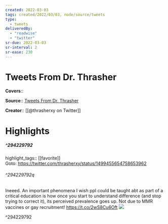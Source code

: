 ```yaml
---
created: 2022-03-03
tags: created/2022/03/03, node/source/tweets
type: 
  - tweets
deliveredBy: 
  - "readwise"
  - "twitter"
sr-due: 2022-03-03
sr-interval: 2
sr-ease: 230
---
```

# Tweets From Dr. Thrasher

**Covers**:: 

**Source**:: [Tweets From Dr. Thrasher](https://twitter.com/thrasherxy)

**Creator**:: [[@thrasherxy on Twitter]]

# Highlights
##### ^294229792

highlight_tags:: [[favorite]]   
Goto: https://twitter.com/thrasherxy/status/1499455654758653962  

###### ^294229792q

Ineeed. An important phenomena I wish ppl could be taught abt as part of a critical education is how once you start to understand difference (and stop trying to correct it), its perceived prevalence goes up. Not due to MMR vaccines or gay recruitment! https://t.co/2wS8Cu6Oft 
![](https://pbs.twimg.com/media/FM8i80NXIAsyAlH.jpg) 

^294229792

